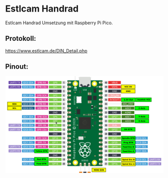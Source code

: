 # Estlcam Handrad

Estlcam Handrad Umsetzung mit Raspberry Pi Pico.

## Protokoll:

https://www.estlcam.de/DIN_Detail.php


## Pinout:

![Pinout](doc/pi_pico_pinout.png)


